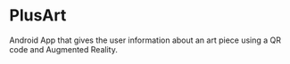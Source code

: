 # PlusArt
Android App that gives the user information about an art piece using a QR code and Augmented Reality. 
